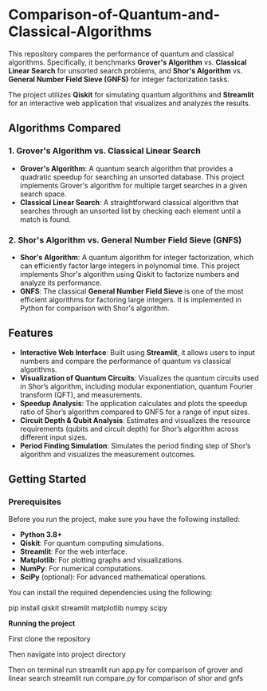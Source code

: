 # Comparison-of-Quantum-and-Classical-Algorithms

This repository compares the performance of quantum and classical algorithms. Specifically, it benchmarks **Grover's Algorithm** vs. **Classical Linear Search** for unsorted search problems, and **Shor's Algorithm** vs. **General Number Field Sieve (GNFS)** for integer factorization tasks.

The project utilizes **Qiskit** for simulating quantum algorithms and **Streamlit** for an interactive web application that visualizes and analyzes the results.

## Algorithms Compared

### 1. **Grover's Algorithm vs. Classical Linear Search**
- **Grover's Algorithm**: A quantum search algorithm that provides a quadratic speedup for searching an unsorted database. This project implements Grover's algorithm for multiple target searches in a given search space.
- **Classical Linear Search**: A straightforward classical algorithm that searches through an unsorted list by checking each element until a match is found.

### 2. **Shor's Algorithm vs. General Number Field Sieve (GNFS)**
- **Shor's Algorithm**: A quantum algorithm for integer factorization, which can efficiently factor large integers in polynomial time. This project implements Shor's algorithm using Qiskit to factorize numbers and analyze its performance.
- **GNFS**: The classical **General Number Field Sieve** is one of the most efficient algorithms for factoring large integers. It is implemented in Python for comparison with Shor's algorithm.

## Features

- **Interactive Web Interface**: Built using **Streamlit**, it allows users to input numbers and compare the performance of quantum vs classical algorithms.
- **Visualization of Quantum Circuits**: Visualizes the quantum circuits used in Shor’s algorithm, including modular exponentiation, quantum Fourier transform (QFT), and measurements.
- **Speedup Analysis**: The application calculates and plots the speedup ratio of Shor’s algorithm compared to GNFS for a range of input sizes.
- **Circuit Depth & Qubit Analysis**: Estimates and visualizes the resource requirements (qubits and circuit depth) for Shor’s algorithm across different input sizes.
- **Period Finding Simulation**: Simulates the period finding step of Shor’s algorithm and visualizes the measurement outcomes.

## Getting Started

### Prerequisites

Before you run the project, make sure you have the following installed:

- **Python 3.8+**
- **Qiskit**: For quantum computing simulations.
- **Streamlit**: For the web interface.
- **Matplotlib**: For plotting graphs and visualizations.
- **NumPy**: For numerical computations.
- **SciPy** (optional): For advanced mathematical operations.

You can install the required dependencies using the following:

pip install qiskit streamlit matplotlib numpy scipy



**Running the project**

First clone the repository

Then navigate into project directory

Then on terminal run
streamlit run app.py for comparison of grover and linear search
streamlit run compare.py for comparison of shor and gnfs 
